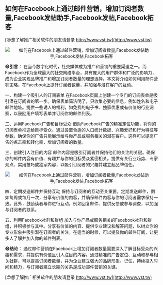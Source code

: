 ## **如何在Facebook上通过邮件营销，增加订阅者数量,Facebook发帖助手,Facebook发帖,Facebook拓客**

[😍想了解推广相关软件的朋友请登录 http://www.vst.tw](http://www.vst.tw)

 <center><img src="https://vst.tw/MP4/tuiguang/png/1.png" alt="如何在Facebook上通过邮件营销，增加订阅者数量,Facebook发帖助手,Facebook发帖,Facebook拓客"></center>

**😄引言：**
在当今数字化时代，社交媒体成为推广和营销的重要渠道之一。而Facebook作为全球最大的社交网络平台，具有庞大的用户群体和广泛的影响力，成为企业实现品牌推广和增加订阅者数量的理想选择。本文将介绍如何利用邮件营销策略，在Facebook上提升订阅者数量，并加强与潜在客户的互动。

一、构建一个吸引人的订阅表单
在Facebook页面上创建一个专门的订阅表单是吸引潜在订阅者的第一步。确保表单简洁明了，只收集必要的信息，例如姓名和电子邮件地址。提供一些诱人的福利，如免费的电子书、独家优惠或有价值的行业洞察，以鼓励用户填写表单并订阅你的邮件列表。

二、运用Facebook广告和目标受众
借助Facebook广告的精准定位功能，将你的订阅表单推送给目标受众。通过设置合适的人口统计数据、兴趣爱好和行为特征等参数，确保你的广告只能展示给与你产品或服务相关的潜在客户。这样可以提高广告的点击率和转化率，增加订阅者的数量。

三、创建引人注目的内容
邮件内容是吸引订阅者并保持他们的关注的关键。确保你的邮件内容有价值、有趣并与你的目标受众紧密相关。提供有关行业趋势、专家观点、实用技巧或独家内容，以吸引订阅者的兴趣并建立起品牌信任。

 <center><img src="https://vst.tw/MP4/tuiguang/png/8.png" alt="如何在Facebook上通过邮件营销，增加订阅者数量,Facebook发帖助手,Facebook发帖,Facebook拓客"></center>

四、定期发送邮件并保持互动
保持与订阅者的互动至关重要。定期发送邮件，例如每周或每月一次，分享有价值的内容，并确保邮件内容与你的订阅者需求保持一致。此外，鼓励读者与你进行互动，例如回复邮件、提供反馈或参与调查，以加强与订阅者的联系。

五、利用Facebook社群和群组
加入与你产品或服务相关的Facebook社群和群组，并积极参与其中。分享有价值的内容、提供专业建议和解答问题，以树立你的专业形象并吸引潜在订阅者的关注。在适当的时候，可以提及你的邮件订阅，让更多人了解并加入你的邮件列表。

**😄结论：**
通过邮件营销在Facebook上增加订阅者数量需要深入了解目标受众的兴趣和需求，并提供有价值且引人注目的内容。通过精准的广告定位、互动和参与相关社群，可以提高订阅者数量，并为企业建立强大的品牌形象。记住，持续投入时间和精力，与订阅者建立长期的关系是成功邮件营销的关键。

[😍想了解推广相关软件的朋友请登录 http://www.vst.tw](http://www.vst.tw)



